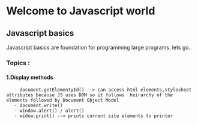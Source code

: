 # Welcome to Javascript world
## Javascript basics
Javascript basics are foundation for programming large programs.
lets go..

### Topics :
#### 1.Display methods
       - document.getElementyId() --> can access html elements,stylesheet attributes because JS uses DOM so it follows  heirarchy of the elements followed by Document Object Model
       - document.write()
       - window.alert() / alert()
       - widow.print() --> prints current site elements to printer

